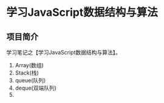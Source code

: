 # 学习JavaScript数据结构与算法

## 项目简介
学习笔记之【学习JavaScript数据结构与算法】。

1. Array(数组)
2. Stack(栈)
3. queue(队列)
4. deque(双端队列)
5. 